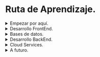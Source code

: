 # Ruta de Aprendizaje.


<details>
  <summary> Empezar por aquí.</summary>

- [ ] VSCode.
- [ ] GIT.
- [ ] GitHub.
- [ ] GitHub Actions.
- [ ] Markdown.
- [ ] Hosting Web.
- [ ] TypeScript.
- [ ] Performance Web.
</details>

<details>
  <summary>Desarrollo FrontEnd.</summary>

- [ ] HTML.
- [ ] CSS.
- [ ] Tailwiind CSS.
- [ ] JS.
- [ ] Vite.
- [ ] ReactJS.
- [ ] Shadcn.
- [ ] NextJS.


</details>

<details>
  <summary> Bases de datos.</summary>

- [ ]  MySQL Server.
- [ ]  PostgreSQL.
- [ ]  MongoDB.
</details>

<details>
  <summary>Desarrollo BackEnd.</summary>

- [ ] Comandos Básicos Linux.
- [ ] Bash Scripting.
- [ ] Docker.
- [ ] Arquitectura de Software.
- [ ] Protocolos SSH Y HTML.
- [ ] NodeJS.
- [ ] Formato JSON.
- [ ] APIs REST.
- [ ] APIs TRPC.
- [ ] Bruno Rest Client.
- [ ] ExpressJS.
- [ ] TypeORM.
- [ ] React Testing Library.
- [ ] Testing Jest.
- [ ] Kubernetes.
- [ ] NestJS.
- [ ] Patrón BFF.

</details>

<details>
  <summary>Cloud Services.</summary>

- [ ] Cloud Databases.
- [ ] Object Storages.
- [ ] AWS Lambda.
- [ ] AWS S3.
- [ ] AWS CloudFront.
- [ ] Azure OpenAI.
- [ ] Azure DialogFlow.

      
Infrastructure as a Service (IaaS).
- [ ] AWC EC2.
      
Platform as a Service (PaaS).
- [ ] Azure App Services.
</details>

<details>
  <summary>A futuro.</summary>

- [ ] Consola Powershell.
- [ ] Postman.
- [ ] Supabase.
- [ ] Python.
- [ ] Django.
- [ ] Java.
- [ ] Springboot.
- [ ] Azure Virtual Machines.
- [ ] Google Cloud Compute Engine.
- [ ] BitBucket Pipeline.
- [ ] ChakraUI.

</details>


